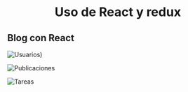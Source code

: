 <h1 align="center">
   Uso de React y redux
  <br>
</h1>


## Blog con React
![Usuarios)](https://user-images.githubusercontent.com/32302955/95236078-17443180-07cc-11eb-8180-30350f21812e.png)


![Publicaciones](https://user-images.githubusercontent.com/32302955/95236101-1d3a1280-07cc-11eb-8538-96e5f9fabc62.png)


![Tareas](https://user-images.githubusercontent.com/32302955/95236106-1e6b3f80-07cc-11eb-92fe-fbdafdc9bbbd.png)

